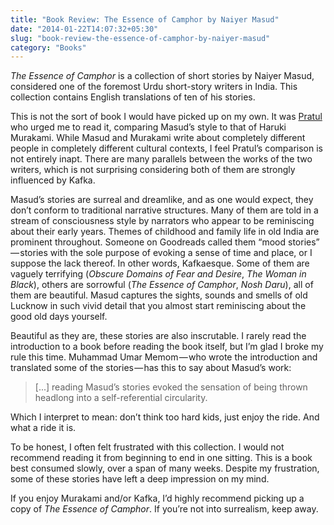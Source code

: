 ```yaml
---
title: "Book Review: The Essence of Camphor by Naiyer Masud"
date: "2014-01-22T14:07:32+05:30"
slug: "book-review-the-essence-of-camphor-by-naiyer-masud"
category: "Books"
---
```


_The Essence of Camphor_ is a collection of short stories by Naiyer Masud, considered one of the foremost Urdu short-story writers in India. This collection contains English translations of ten of his stories.

This is not the sort of book I would have picked up on my own. It was [Pratul](http://pratul.in) who urged me to read it, comparing Masud’s style to that of Haruki Murakami. While Masud and Murakami write about completely different people in completely different cultural contexts, I feel Pratul’s comparison is not entirely inapt. There are many parallels between the works of the two writers, which is not surprising considering both of them are strongly influenced by Kafka.

Masud’s stories are surreal and dreamlike, and as one would expect, they don’t conform to traditional narrative structures. Many of them are told in a stream of consciousness style by narrators who appear to be reminiscing about their early years. Themes of childhood and family life in old India are prominent throughout. Someone on Goodreads called them “mood stories” — stories with the sole purpose of evoking a sense of time and place, or I suppose the lack thereof. In other words, Kafkaesque. Some of them are vaguely terrifying (_Obscure Domains of Fear and Desire_, _The Woman in Black_), others are sorrowful (_The Essence of Camphor_, _Nosh Daru_), all of them are beautiful. Masud captures the sights, sounds and smells of old Lucknow in such vivid detail that you almost start reminiscing about the good old days yourself.

Beautiful as they are, these stories are also inscrutable. I rarely read the introduction to a book before reading the book itself, but I’m glad I broke my rule this time. Muhammad Umar Memom — who wrote the introduction and translated some of the stories — has this to say about Masud’s work:

> \[...\] reading Masud’s stories evoked the sensation of being thrown headlong into a self-referential circularity.

Which I interpret to mean: don’t think too hard kids, just enjoy the ride. And what a ride it is.

To be honest, I often felt frustrated with this collection. I would not recommend reading it from beginning to end in one sitting. This is a book best consumed slowly, over a span of many weeks. Despite my frustration, some of these stories have left a deep impression on my mind.

If you enjoy Murakami and/or Kafka, I’d highly recommend picking up a copy of _The Essence of Camphor_. If you’re not into surrealism, keep away.